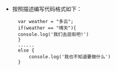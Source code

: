 - 按照描述编写代码格式如下：

    	var weather = "多云";
    	if(weather == "晴天"){
       	console.log('我们去逛街吧!')
   	 	}
    	......
    	else {
        	console.log('我也不知道要做什么')
    	}